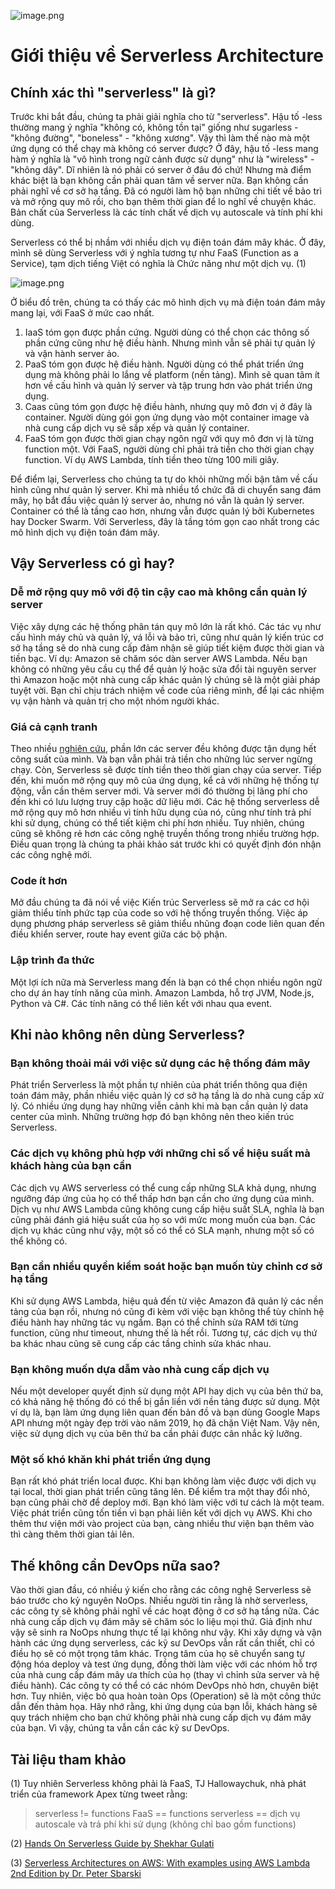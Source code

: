 ![image.png](https://images.viblo.asia/8c7949ed-8be9-4825-957b-01f853e3003f.png)
# Giới thiệu về Serverless Architecture

## Chính xác thì "serverless" là gì?
Trước khi bắt đầu, chúng ta phải giải nghĩa cho từ "serverless".  Hậu tố -less thường mang ý nghĩa "không có, không tồn tại" giống như sugarless - "không đường", "boneless" - "không xương". Vậy thì làm thế nào mà một ứng dụng có thể chạy mà không có server được? Ở đây, hậu tố -less mang hàm ý nghĩa là "vô hình trong ngữ cảnh được sử dụng" như là "wireless" - "không dây". Dĩ nhiên là nó phải có server ở đâu đó chứ! Nhưng mà điểm khác biệt là bạn không cần phải quan tâm về server nữa. Bạn không cần phải nghĩ về cơ sở hạ tầng. Đã có người làm hộ bạn những chi tiết về bảo trì và mở rộng quy mô rồi, cho bạn thêm thời gian để lo nghĩ về chuyện khác. Bản chất của Serverless là các tính chất về dịch vụ autoscale và tính phí khi dùng.

Serverless có thể bị nhầm với nhiều dịch vụ điện toán đám mây khác. Ở đây, mình sẽ dùng Serverless với ý nghĩa tương tự như FaaS (Function as a Service), tạm dịch tiếng Việt có nghĩa là Chức năng như một dịch vụ. (1) 

![image.png](https://images.viblo.asia/69a1b247-6285-4904-855b-a63d1ee6e7d3.png)

Ở biểu đồ trên, chúng ta có thấy các mô hình dịch vụ mà điện toán đám mây mang lại, với FaaS ở mức cao nhất. 
1. IaaS tóm gọn được phần cứng. Người dùng có thể chọn các thông số phần cứng cũng như hệ điều hành. Nhưng mình vẫn sẽ phải tự quản lý và vận hành server ảo. 
2. PaaS tóm gọn được hệ điều hành. Người dùng có thể phát triển ứng dụng mà không phải lo lắng về platform (nền tảng). Mình sẽ quan tâm ít hơn về cấu hình và quản lý server và tập trung hơn vào phát triển ứng dụng. 
3. Caas cũng tóm gọn được hệ điều hành, nhưng quy mô đơn vị ở đây là container. Người dùng gói gọn ứng dụng vào một container image và nhà cung cấp dịch vụ sẽ sắp xếp và quản lý container. 
4. FaaS tóm gọn được thời gian chạy ngôn ngữ với quy mô đơn vị là từng function một. Với FaaS, người dùng chỉ phải trả tiền cho thời gian chạy function. Ví dụ AWS Lambda, tính tiền theo từng 100 mili giây. 

Để điểm lại, Serverless cho chúng ta tự do khỏi những mối bận tâm về cấu hình cũng như quản lý server. Khi mà nhiều tổ chức đã di chuyển sang đám mây, họ bắt đầu việc quản lý server ảo, nhưng nó vẫn là quản lý server. Container có thể là tầng cao hơn, nhưng vẫn được quản lý bởi Kubernetes hay Docker Swarm. Với Serverless, đây là tầng tóm gọn cao nhất trong các mô hình dịch vụ điện toán đám mây. 

## Vậy Serverless có gì hay?
### Dễ mở rộng quy mô với độ tin cậy cao mà không cần quản lý server
Việc xây dựng các hệ thống phân tán quy mô lớn là rất khó. Các tác vụ như cấu hình máy chủ và quản lý, vá lỗi và bảo trì, cũng như quản lý kiến trúc cơ sở hạ tầng sẽ do nhà cung cấp đảm nhận sẽ giúp tiết kiệm được thời gian và tiền bạc.
Ví dụ: Amazon sẽ chăm sóc dàn server AWS Lambda. Nếu bạn không có những yêu cầu cụ thể để quản lý hoặc sửa đổi tài nguyên server thì Amazon hoặc một nhà cung cấp khác quản lý chúng sẽ là một giải pháp tuyệt vời. Bạn chỉ chịu trách nhiệm về code của riêng mình, để lại các nhiệm vụ vận hành và quản trị cho một nhóm người khác.

### Giá cả cạnh tranh
Theo nhiều [nghiên cứu](https://gigaom.com/2013/11/30/the-sorry-state-of-server-utilization-and-the-impending-post-hypervisor-era/), phần lớn các server đều không được tận dụng hết công suất của mình. Và bạn vẫn phải trả tiền cho những lúc server ngừng chạy. Còn, Serverless sẽ được tính tiền theo thời gian chạy của server. 
Tiếp đến, khi muốn mở rộng quy mô của ứng dụng, kể cả với những hệ thống tự động, vẫn cần thêm server mới. Và server mới đó thường bị lãng phí cho đến khi có lưu lượng truy cập hoặc dữ liệu mới. Các hệ thống serverless dễ mở rộng quy mô hơn nhiều vì tính hữu dụng của nó, cũng như tính trả phí khi sử dụng, chúng có thể tiết kiệm chi phí hơn nhiều. Tuy nhiên, chúng cũng sẽ không rẻ hơn các công nghệ truyền thống trong nhiều trường hợp. Điều quan trọng là chúng ta phải khảo sát trước khi có quyết định đón nhận các công nghệ mới. 

### Code ít hơn
Mở đầu chúng ta đã nói về việc Kiến trúc Serverless sẽ mở ra các cơ hội giảm thiểu tính phức tạp của code so với hệ thống truyền thống. Việc áp dụng phương pháp serverless sẽ giảm thiểu nhũng đoạn code liên quan đến điều khiển server, route hay event giữa các bộ phận. 

### Lập trình đa thức
Một lợi ích nữa mà Serverless mang đến là bạn có thể chọn nhiều ngôn ngữ cho dự án hay tính năng của mình. Amazon Lambda, hỗ trợ JVM, Node.js, Python và C#. Các tính năng có thể liên kết với nhau qua event. 

## Khi nào không nên dùng Serverless?
### Bạn không thoải mái với việc sử dụng các hệ thống đám mây
Phát triển Serverless là một phần tự nhiên của phát triển thông qua điện toán đám mây, phần nhiều việc quản lý cơ sở hạ tầng là do nhà cung cấp xử lý. Có nhiều ứng dụng hay những viễn cảnh khi mà bạn cần quản lý data center của mình. Những trường hợp đó bạn không nên theo kiến trúc Serverless. 

### Các dịch vụ không phù hợp với những chỉ số về hiệu suất mà khách hàng của bạn cần
Các dịch vụ AWS serverless có thể cung cấp những SLA khả dụng, nhưng ngưỡng đáp ứng của họ có thể thấp hơn bạn cần cho ứng dụng của mình. Dịch vụ như AWS Lambda cũng không cung cấp hiệu suất SLA, nghĩa là bạn cũng phải đánh giá hiệu suất của họ so với mức mong muốn của bạn. Các dịch vụ khác cũng như vậy, một số có thể có SLA mạnh, nhưng một số có thể không có. 

### Bạn cần nhiều quyền kiểm soát hoặc bạn muốn tùy chỉnh cơ sở hạ tầng 
Khi sử dụng AWS Lambda, hiệu quả đến từ việc Amazon đã quản lý các nền tảng của bạn rồi, nhưng nó cũng đi kèm với việc bạn không thể tùy chỉnh hệ điều hành hay những tác vụ ngầm. Bạn có thể chỉnh sửa RAM tới từng function, cũng như timeout, nhưng thế là hết rồi. Tương tự, các dịch vụ thứ ba khác nhau cũng sẽ cung cấp các tầng chỉnh sửa khác nhau. 

### Bạn không muốn dựa dẫm vào nhà cung cấp dịch vụ
Nếu một developer quyết định sử dụng một API hay dịch vụ của bên thứ ba, có khả năng hệ thống đó có thể bị gắn liền với nền tảng được sử dụng. Một ví dụ là, bạn làm ứng dụng liên quan đến bản đồ và bạn dùng Google Maps API nhưng một ngày đẹp trời vào năm 2019, họ đã chặn Việt Nam. Vậy nên, việc sử dụng dịch vụ của bên thứ ba cần phải được cân nhắc kỹ lưỡng.  

### Một số khó khăn khi phát triển ứng dụng
Bạn rất khó phát triển local được. Khi bạn không làm việc được với dịch vụ tại local, thời gian phát triển cũng tăng lên. Để kiểm tra một thay đổi nhỏ, bạn cũng phải chờ để deploy mới. Bạn khó làm việc với tư cách là một team. Việc phát triển cũng tốn tiền vì bạn phải liên kết với dịch vụ AWS. Khi cho thêm thư viện mới vào project của bạn, càng nhiều thư viện bạn thêm vào thì càng thêm thời gian tải lên. 


## Thế không cần DevOps nữa sao?
Vào thời gian đầu, có nhiều ý kiến cho rằng các công nghệ Serverless sẽ báo trước cho kỷ nguyên NoOps. Nhiều người tin rằng là nhờ serverless, các công ty sẽ không phải nghĩ về các hoạt động ở cơ sở hạ tầng nữa. Các nhà cung cấp dịch vụ đám mây sẽ chăm sóc lo liệu mọi thứ. Giả định như vậy sẽ sinh ra NoOps nhưng thực tế lại không như vậy. Khi xây dựng và vận hành các ứng dụng serverless, các kỹ sư DevOps vẫn rất cần thiết, chỉ có điều họ sẽ có một trọng tâm khác. Trọng tâm của họ sẽ chuyển sang tự động hóa deploy và test ứng dụng, đồng thời làm việc với các nhóm hỗ trợ của nhà cung cấp đám mây ưa thích của họ (thay vì chỉnh sửa server và hệ điều hành). Các công ty có thể có các nhóm DevOps nhỏ hơn, chuyên biệt hơn. Tuy nhiên, việc bỏ qua hoàn toàn Ops (Operation) sẽ là một công thức dẫn đến thảm họa. Hãy nhớ rằng, khi ứng dụng của bạn lỗi, khách hàng sẽ quy trách nhiệm cho bạn chứ không phải nhà cung cấp dịch vụ đám mây của bạn. Vì vậy, chúng ta vẫn cần các kỹ sư DevOps. 

## Tài liệu tham khảo
(1) Tuy nhiên Serverless không phải là FaaS, TJ Hallowaychuk, nhà phát triển của framework Apex từng tweet rằng: 
> serverless != functions
> FaaS == functions
> serverless == dịch vụ autoscale và trả phí khi sử dụng (không chỉ bao gồm functions)

(2) [Hands On Serverless Guide by Shekhar Gulati](https://github.com/xebia-os/hands-on-serverless-guide)

(3) [Serverless Architectures on AWS: With examples using AWS Lambda 2nd Edition by Dr. Peter Sbarski](https://www.manning.com/books/serverless-architectures-on-aws)